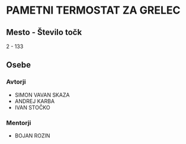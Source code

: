 # PAMETNI TERMOSTAT ZA GRELEC
## Mesto - Število točk
2 - 133
## Osebe
### Avtorji
 * SIMON VAVAN SKAZA
 * ANDREJ KARBA
 * IVAN STOČKO
### Mentorji
 * BOJAN ROZIN